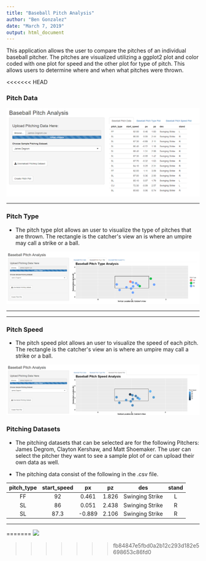 ```yaml
---
title: "Baseball Pitch Analysis"
author: "Ben Gonzalez"
date: "March 7, 2019"
output: html_document
---
```


This application allows the user to compare the pitches of an individual baseball pitcher. The pitches are visualized utilizing a ggplot2 plot and color coded with one plot for speed and the other plot for type of pitch. This allows users to determine where and when what pitches were thrown. 

<<<<<<< HEAD

### Pitch Data

![](./www/baseball_pitch_data.png)

---


### Pitch Type

+ The pitch type plot allows an user to visualize the type of pitches that are thrown. The rectangle is the catcher's view an is where an umpire may call a strike or a ball. 

![](./www/baseball_pitch_type.png)

---





---

### Pitch Speed

+ The pitch speed plot allows an user to visualize the speed of each pitch. The rectangle is the catcher's view an is where an umpire may call a strike or a ball. 

![](./www/baseball_pitch_speed.png)


### Pitching Datasets

+ The pitching datasets that can be selected are for the following Pitchers: James Degrom, Clayton Kershaw, and Matt Shoemaker. The user can select the pitcher they want to see a sample plot of or can upload their own data as well. 

+ The pitching data consist of the following in the .csv file. 

|pitch_type| start_speed|px|pz|des|stand|
|:---:|:---:|:---:|:---:|:---:|:----:|
|  FF | 92  | 0.461  |1.826   |Swinging Strike   |  L  | 
| SL|86|0.051|2.438|Swinging Strike|R|
|SL|87.3|-0.889|2.106|Swinging Strike|R|


---
=======
![](/pitchanalysis/www/baseball_pitch_speed.png)
>>>>>>> fb84847e5fbd0a2b12c293d182e5698653c86fd0
